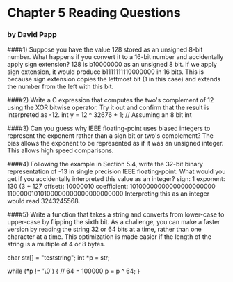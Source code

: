# Chapter 5 Reading Questions
### by David Papp

####1) Suppose you have the value 128 stored as an unsigned 8-bit number. What happens if you convert it to a 16-bit number and accidentally apply sign extension?
128 is b10000000 as an unsigned 8 bit. If we apply sign extension, it would produce b1111111110000000 in 16 bits.
This is because sign extension copies the leftmost bit (1 in this case) and extends the number from the left with this bit.

####2) Write a C expression that computes the two's complement of 12 using the XOR bitwise operator. Try it out and confirm that the result is interpreted as -12.
int y = 12 ^ 32676 + 1; // Assuming an 8 bit int

####3) Can you guess why IEEE floating-point uses biased integers to represent the exponent rather than a sign bit or two's complement?
The bias allows the exponent to be represented as if it was an unsigned integer. This allows high speed comparisons.

####4) Following the example in Section 5.4, write the 32-bit binary representation of -13 in single precision IEEE floating-point. What would you get if you accidentally interpreted this value as an integer?
sign: 1
exponent: 130 (3 + 127 offset): 10000010
coefficient: 10100000000000000000000
11000001010100000000000000000000
Interpreting this as an integer would read 3243245568.


####5) Write a function that takes a string and converts from lower-case to upper-case by flipping the sixth bit.
As a challenge, you can make a faster version by reading the string 32 or 64 bits at a time, rather than one character at a time. This optimization is made easier if the length of the string is a multiple of 4 or 8 bytes.

char str[] = "teststring";
int *p = str;

while (*p != '\0') {
	// 64 = 100000
	p = p ^ 64;
}
